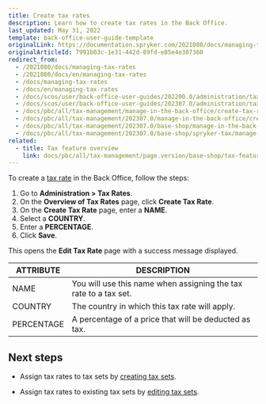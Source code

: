 ```yaml
---
title: Create tax rates
description: Learn how to create tax rates in the Back Office.
last_updated: May 31, 2022
template: back-office-user-guide-template
originalLink: https://documentation.spryker.com/2021080/docs/managing-tax-rates
originalArticleId: 7991b03c-1e31-442d-89fd-e85e4e387360
redirect_from:
  - /2021080/docs/managing-tax-rates
  - /2021080/docs/en/managing-tax-rates
  - /docs/managing-tax-rates
  - /docs/en/managing-tax-rates
  - /docs/scos/user/back-office-user-guides/202200.0/administration/tax-rates/managing-tax-rates.html
  - /docs/scos/user/back-office-user-guides/202307.0/administration/tax-rates/managing-tax-rates.html
  - /docs/pbc/all/tax-management/manage-in-the-back-office/create-tax-rates.html
  - /docs/pbc/all/tax-management/202307.0/manage-in-the-back-office/create-tax-rates.html
  - /docs/pbc/all/tax-management/202307.0/base-shop/manage-in-the-back-office/create-tax-rates.html
  - /docs/pbc/all/tax-management/202307.0/base-shop/spryker-tax/manage-in-the-back-office/create-tax-rates.html
related:
  - title: Tax feature overview
    link: docs/pbc/all/tax-management/page.version/base-shop/tax-feature-overview.html
---
```


To create a [tax rate](/docs/pbc/all/tax-management/{{page.version}}/base-shop/tax-feature-overview.html) in the Back Office, follow the steps:

1. Go to **Administration&nbsp;<span aria-label="and then">></span> Tax Rates**.
2. On the **Overview of Tax Rates** page, click **Create Tax Rate**.
3. On the **Create Tax Rate** page, enter a **NAME**.
4. Select a **COUNTRY**.
5. Enter a **PERCENTAGE**.
6. Click **Save**.

This opens the **Edit Tax Rate** page with a success message displayed.

| ATTRIBUTE |DESCRIPTION  |
| --- | --- |
| NAME | You will use this name when assigning the tax rate to a tax set. |
| COUNTRY | The country in which this tax rate will apply. |
| PERCENTAGE | A percentage of a price that will be deducted as tax. |

## Next steps

* Assign tax rates to tax sets by [creating tax sets](/docs/pbc/all/tax-management/{{site.version}}/base-shop/manage-in-the-back-office/create-tax-sets.html).

* Assign tax rates to existing tax sets by [editing tax sets](/docs/pbc/all/tax-management/{{site.version}}/base-shop/manage-in-the-back-office/edit-tax-sets.html).
